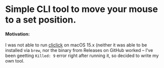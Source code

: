 # Simple CLI tool to move your mouse to a set position.

#### Motivation:
I was not able to run [cliclick](https://github.com/BlueM/cliclick) on macOS 15.x (neither it was able to be installed via `brew`, nor the binary from Releases on GitHub worked – I've been geetting `Killed: 9` error right after running it, so decided to write my own tool.
